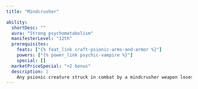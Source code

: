 ```yaml
---
title: "Mindcrusher"

ability:
  shortDesc: ""
  aura: "Strong psychometabolism"
  manifesterLevel: "12th"
  prerequisites:
    feats: ["{% feat_link craft-psionic-arms-and-armor %}"]
    powers: ["{% power_link psychic-vampire %}"]
    special: []
  marketPriceSpecial: "+2 bonus"
  description: |
    Any psionic creature struck in combat by a mindcrusher weapon loses a number of power points equal to half the amount of hit point damage the weapon deals (only the base damage of the weapon contributes to the power point loss; additional damage from high Strength or other sources does not cause additional power point loss). A psionic creature that is out of power points (or has none) must succeed on a DC 17 Will save or take 1d2 points of Wisdom damage.
---
```

